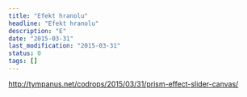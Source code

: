 ```yaml
---
title: "Efekt hranolu"
headline: "Efekt hranolu"
description: "E"
date: "2015-03-31"
last_modification: "2015-03-31"
status: 0
tags: []
---
```


http://tympanus.net/codrops/2015/03/31/prism-effect-slider-canvas/